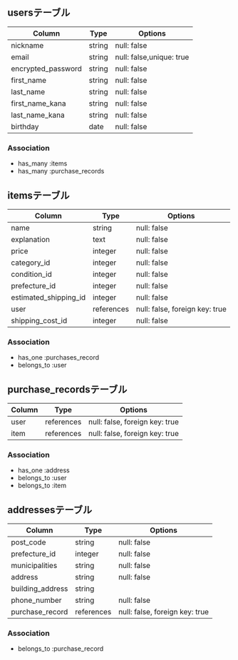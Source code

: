 ## usersテーブル
|Column|Type|Options|
|------|----|-------|
|nickname|string|null: false|
|email|string|null: false,unique: true|
|encrypted_password|string|null: false|
|first_name|string|null: false|
|last_name|string|null: false|
|first_name_kana|string|null: false|
|last_name_kana|string|null: false|
|birthday|date|null: false|

### Association
* has_many :items
* has_many :purchase_records

## itemsテーブル
|Column|Type|Options|
|------|----|-------|
|name|string|null: false|
|explanation|text|null: false|
|price|integer|null: false|
|category_id|integer|null: false|
|condition_id|integer|null: false|
|prefecture_id|integer|null: false|
|estimated_shipping_id|integer|null: false|
|user|references|null: false, foreign key: true|
|shipping_cost_id|integer|null: false|

### Association
* has_one :purchases_record
* belongs_to :user

## purchase_recordsテーブル
|Column|Type|Options|
|------|----|-------|
|user|references|null: false, foreign key: true|
|item|references|null: false, foreign key: true|

### Association
* has_one :address
* belongs_to :user
* belongs_to :item

## addressesテーブル
|Column|Type|Options|
|------|----|-------|
|post_code|string|null: false|
|prefecture_id|integer|null: false|
|municipalities|string|null: false|
|address|string|null: false|
|building_address|string||
|phone_number|string|null: false|
|purchase_record|references|null: false, foreign key: true|

### Association
* belongs_to :purchase_record